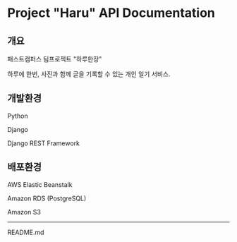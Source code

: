 # Project "Haru" API Documentation

## 개요

패스트캠퍼스 팀프로젝트 "하루한장"

하루에 한번, 사진과 함께 글을 기록할 수 있는 개인 일기 서비스.

## 개발환경

Python

Django

Django REST Framework

## 배포환경

AWS Elastic Beanstalk

Amazon RDS \(PostgreSQL\)

Amazon S3

---

README.md

